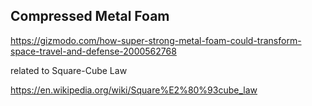 ## Compressed Metal Foam
https://gizmodo.com/how-super-strong-metal-foam-could-transform-space-travel-and-defense-2000562768

related to Square-Cube Law

https://en.wikipedia.org/wiki/Square%E2%80%93cube_law


